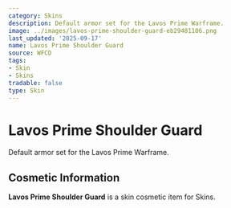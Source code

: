 ```yaml
---
category: Skins
description: Default armor set for the Lavos Prime Warframe.
image: ../images/lavos-prime-shoulder-guard-eb29481106.png
last_updated: '2025-09-17'
name: Lavos Prime Shoulder Guard
source: WFCD
tags:
- Skin
- Skins
tradable: false
type: Skin
---
```


# Lavos Prime Shoulder Guard

Default armor set for the Lavos Prime Warframe.

## Cosmetic Information

**Lavos Prime Shoulder Guard** is a skin cosmetic item for Skins.

